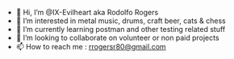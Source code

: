 - 👋 Hi, I’m @IX-Evilheart aka Rodolfo Rogers
- 👀 I’m interested in metal music, drums, craft beer, cats & chess
- 🌱 I’m currently learning postman and other testing related stuff
- 💞️ I’m looking to collaborate on volunteer or non paid projects
- 📫 How to reach me : rrogersr80@gmail.com

<!---
IX-Evilheart/IX-Evilheart is a ✨ special ✨ repository because its `README.md` (this file) appears on your GitHub profile.
You can click the Preview link to take a look at your changes.
--->
